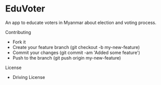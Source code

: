 # EduVoter

An app to educate voters in Myanmar about election and voting process.



Contributing

- Fork it
- Create your feature branch (git checkout -b my-new-feature)
- Commit your changes (git commit -am 'Added some feature')
- Push to the branch (git push origin my-new-feature)

License

- Driving License

